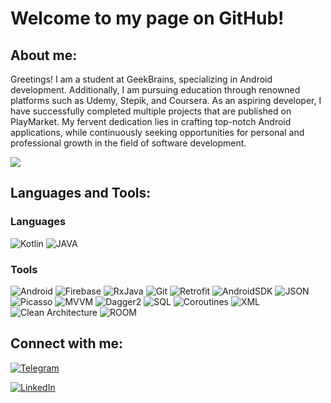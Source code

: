 # Welcome to my page on GitHub!

## About me:

Greetings! I am a student at GeekBrains, specializing in Android development. 
Additionally, I am pursuing education through renowned platforms such as Udemy, Stepik, and Coursera.
As an aspiring developer, I have successfully completed multiple projects that are published on PlayMarket. 
My fervent dedication lies in crafting top-notch Android applications, while continuously seeking opportunities for personal and professional growth in the field of software development.





![](https://komarev.com/ghpvc/?username=Galyminsky)

## Languages and Tools:
### Languages
![Kotlin](https://img.shields.io/badge/-Kotlin-000000?style=plastic&logo=Kotlin)
![JAVA](https://img.shields.io/badge/-Java-000000?style=plastic&logo=appveyor)
### Tools
![Android](https://img.shields.io/badge/-Android-000000?style=plastic&logo=Android)
![Firebase](https://img.shields.io/badge/-Firebase-000000?style=plastic&logo=Firebase)
![RxJava](https://img.shields.io/badge/-RxJava-000000?style=plastic&logo=appveyor)
![Git](https://img.shields.io/badge/-Git-000000?style=plastic&logo=Git)
![Retrofit](https://img.shields.io/badge/-Retrofit-000000?style=plastic&logo=appveyor)
![AndroidSDK](https://img.shields.io/badge/-AndroidSDK-000000?style=plastic&logo=appveyor)
![JSON](https://img.shields.io/badge/-JSON-000000?style=plastic&logo=JSON)
![Picasso](https://img.shields.io/badge/-Picasso-000000?style=plastic&logo=appveyor)
![MVVM](https://img.shields.io/badge/-MVP/MVVM-000000?style=plastic&logo=appveyor)
![Dagger2](https://img.shields.io/badge/-Dagger2-000000?style=plastic&logo=appveyor)
![SQL](https://img.shields.io/badge/-SQL-000000?style=plastic&logo=appveyor)
![Coroutines](https://img.shields.io/badge/-Coroutines-000000?style=plastic&logo=appveyor)
![XML](https://img.shields.io/badge/-XML-000000?style=plastic&logo=appveyor)
![Clean Architecture](https://img.shields.io/badge/-CleanArchitecture-000000?style=plastic&logo=appveyor)
![ROOM](https://img.shields.io/badge/-ROOM-000000?style=plastic&logo=appveyor)

## Connect with me: 
[![Telegram](https://img.shields.io/badge/-Telegram-000000?style=plastic&logo=Telegram)](https://t.me/Galyminsky_Yurik)

[![LinkedIn](https://img.shields.io/badge/-LinkedIn-000000?style=plastic&logo=LinkedIn)](https://www.linkedin.com/in/galyminsky)







